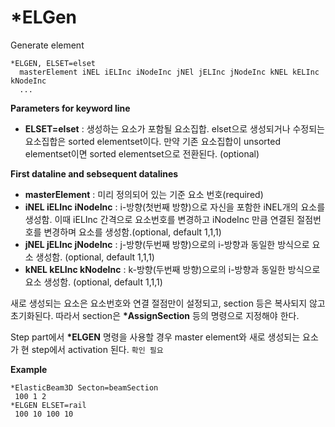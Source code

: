 # *ELGen

Generate element
```
*ELGEN, ELSET=elset
  masterElement iNEL iELInc iNodeInc jNEl jELInc jNodeInc kNEL kELInc kNodeInc
  ...
```

__Parameters for keyword line__

- __ELSET=elset__ : 생성하는 요소가 포함될 요소집합. elset으로 생성되거나 수정되는 요소집합은 sorted elementset이다. 만약 기존 요소집합이 unsorted elementset이면 sorted elementset으로 전환된다.  (optional)

__First dataline and sebsequent datalines__

- __masterElement__ : 미리 정의되어 있는 기준 요소 번호(required)
- __iNEL iELInc iNodeInc__ : i-방향(첫번째 방향)으로 자신을 포함한 iNEL개의 요소를 생성함. 이때 iELInc 간격으로 요소번호를 변경하고 iNodeInc 만큼 연결된 절점번호를 변경하며 요소를 생성함.(optional, default 1,1,1)
- __jNEL jELInc jNodeInc__ : j-방향(두번째 방향)으로의 i-방향과 동일한 방식으로 요소 생성함. (optional, default 1,1,1)
- __kNEL kELInc kNodeInc__ : k-방향(두번째 방향)으로의 i-방향과 동일한 방식으로 요소 생성함. (optional, default 1,1,1)

새로 생성되는 요소은 요소번호와 연결 절점만이 설정되고, section 등은 복사되지 않고 초기화된다. 따라서 section은 __*AssignSection__ 등의 명령으로 지정해야 한다. 
  
  Step part에서 __*ELGEN__ 명령을 사용할 경우 master element와 새로 생성되는 요소가 현 step에서 activation 된다. `확인 필요`

__Example__

```
*ElasticBeam3D Secton=beamSection
 100 1 2
*ELGEN ELSET=rail
 100 10 100 10   
```
